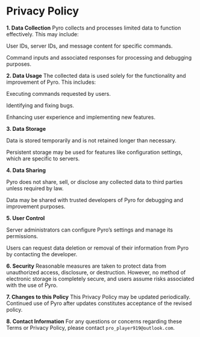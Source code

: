 # Privacy Policy

**1. Data Collection**
Pyro collects and processes limited data to function effectively. This may include:

User IDs, server IDs, and message content for specific commands.

Command inputs and associated responses for processing and debugging purposes.

**2. Data Usage**
The collected data is used solely for the functionality and improvement of Pyro. This includes:

Executing commands requested by users.

Identifying and fixing bugs.

Enhancing user experience and implementing new features.

**3. Data Storage**

Data is stored temporarily and is not retained longer than necessary.

Persistent storage may be used for features like configuration settings, which are specific to servers.

**4. Data Sharing**

Pyro does not share, sell, or disclose any collected data to third parties unless required by law.

Data may be shared with trusted developers of Pyro for debugging and improvement purposes.

**5. User Control**

Server administrators can configure Pyro’s settings and manage its permissions.

Users can request data deletion or removal of their information from Pyro by contacting the developer.

**6. Security**
Reasonable measures are taken to protect data from unauthorized access, disclosure, or destruction. However, no method of electronic storage is completely secure, and users assume risks associated with the use of Pyro.

**7. Changes to this Policy**
This Privacy Policy may be updated periodically. Continued use of Pyro after updates constitutes acceptance of the revised policy.

**8. Contact Information**
For any questions or concerns regarding these Terms or Privacy Policy, please contact `pro_player919@outlook.com`.
